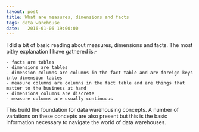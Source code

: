 ```yaml
---
layout: post
title: What are measures, dimensions and facts
tags: data warehouse
date:   2016-01-06 19:00:00
---
```


I did a bit of basic reading about measures, dimensions and facts. The most pithy explanation I have gathered is:-

    - facts are tables
    - dimensions are tables
    - dimension columns are columns in the fact table and are foreign keys into dimension tables
    - measure columns are columns in the fact table and are things that matter to the business at hand
    - dimensions columns are discrete
    - measure columns are usually continuous

This build the foundation for data warehousing concepts. A number of variations on these concepts are also present but
this is the basic information necessary to navigate the world of data warehouses.
